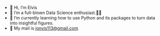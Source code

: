 - 👋 Hi, I’m Elvis
- 👀 I’m a full-blown Data Science enthusiast.🤧😎
- 🌱 I’m currently learning how to use Python and its packages to turn data into insightful figures.
- :e-mail: My mail is  jonvis113@gmail.com 

<!---
jonvis23/jonvis23 is a ✨ special ✨ repository because its `README.md` (this file) appears on your GitHub profile.
You can click the Preview link to take a look at your changes.
--->
